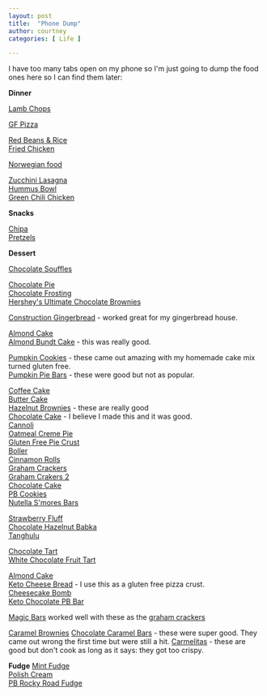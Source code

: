 ```yaml
---
layout: post
title:  "Phone Dump"
author: courtney
categories: [ Life ]

---
```


I have too many tabs open on my phone so I'm just going to dump the food ones here so I can find them later:<br>


**Dinner**

[Lamb Chops](https://www.howtobbqright.com/2014/05/01/lamb-loin-chops-with-reverse-sear/)<br>

[GF Pizza](https://themodernproper.com/gluten-free-pizza-dough)<br>

[Red Beans & Rice](https://www.explorelouisiana.com/culinary/recipes/red-beans-and-rice)<br>
[Fried Chicken](https://www.allrecipes.com/recipe/8802/tanyas-louisiana-souther-fried-chicken/)<br>

[Norwegian food](https://www.matprat.no)<br>

[Zucchini Lasagna](https://downshiftology.com/recipes/zucchini-lasagna/)<br>
[Hummus Bowl](https://www.budgetbytes.com/mediterranean-hummus-bowls/)<br>
[Green Chili Chicken](https://thebestketorecipes.com/one-pan-keto-green-chili-chicken/)<br>

**Snacks**

[Chipa](https://www.angsarap.net/2022/07/25/chipa/)<br>
[Pretzels](https://theglutenfreeaustrian.com/gluten-free-soft-pretzel-recipe/)<br>

**Dessert**


[Chocolate Souffles](https://bakingmischief.com/chocolate-souffles-for-two)<br>

[Chocolate Pie](https://www.hersheyland.com/recipes/easy-hersheys-bar-pie.html)<br>
[Chocolate Frosting](https://www.hersheyland.com/recipes/perfectly-chocolate-chocolate-frosting.html)<br>
[Hershey's Ultimate Chocolate Brownies](https://www.hersheyland.me/en_me/recipes/hersheys-ultimate-chocolate-brownies.html)<br>

[Construction Gingerbread](https://sugargeekshow.com/news/gingerbread-house-recipe/) - worked great for my gingerbread house. <br>

[Almond Cake](https://livforcake.com/almond-amaretto-cake)<br>
[Almond Bundt Cake](https://www.plainchicken.com/amaretto-cake) - this was really good.<br>

[Pumpkin Cookies](https://wwww.sugarandsoul.com/4-ingredient-pumpkin-chocolate-chip-cookies) - these came out amazing with my homemade cake mix turned gluten free.<br>
[Pumpkin Pie Bars](https://www.ifyougiveablondeakitchen.com/easy-pumpkin-pie-bars/) - these were good but not as popular.<br>

[Coffee Cake](https://www.kingarthurbaking.com/recipes/cinnamon-streusel-coffee-cake-recipe)<br>
[Butter Cake](https://www.homemadeitaliancooking.com/warm-butter-cake-1000-calories-bliss/)<br>
[Hazelnut Brownies](https://www.spicesinmydna.com/flourless-chocolate-hazelnut-brownies/) - these are really good<br>
[Chocolate Cake](https://www.glutenfreepalate.com/easy-gluten-free-chocolate-cake-11-ingredients/) - I believe I made this and it was good.<br>
[Cannoli](https://www.cookingclassy.com/cannoli/)<br>
[Oatmeal Creme Pie](https://feastytravels.com/7533/oatmeal-creme-pie)<br>
[Gluten Free Pie Crust](https://blueskyeating.com/gluten-free-sweet-pastry/)<br>
[Boller](https://www.tine.no/oppskrifter/bakst/sot-gjarbakst/glutenfrie-boller)<br>
[Cinnamon Rolls](https://iowagirleats.com/gluten-free-cinnamon-rolls-recipe/)<br>
[Graham Crackers](https://www.mamaknowsglutenfree.com/gluten-free-graham-crakers/)<br>
[Graham Crakers 2](https://www.culinaryhill.com/homemade-graham-crackers/#wprm-recipe-container-33745)<br>
[Chocolate Cake](https://www.melskitchencafe.com/decadent-chocolate-cake)<br>
[PB Cookies](https://strengthandsunshine.com/3-ingredient-old-fashioned-peanut-butter-cookies-gluten-free-vegan/)<br>
[Nutella S'mores Bars](https://belleofthekitchen.com/nutella-smores-bars/)<br>

[Strawberry Fluff](https://neighborfoodblog.com/frozen-strawberry-fluff-with-gluten)<br>
[Chocolate Hazelnut Babka](https://cloudykitchen.com/blog/chocolate-hazelnut-babka/)<br>
[Tanghulu](https://www.yummymummykitchen.com/2021/06/tanghulu-recipe.html)<br>

[Chocolate Tart](https://www.theflavorbender.com/chocolate-tart-recipe/)<br>
[White Chocolate Fruit Tart](https://www.tasteofhome.com/recipes/white-chocolate-fruit-tart/)<br>

[Almond Cake](https://natashaskitchen.com/almond-cake-recipe/)<br>
[Keto Cheese Bread](https://www.wholesomeyum.com/keto-garlic-cheese-bread-recipe) - I use this as a gluten free pizza crust.<br>
[Cheesecake Bomb](https://www.eatwell101.com/cheesecake-keto-fat-bombs-recipe)<br>
[Keto Chocolate PB Bar](https://ketogenicwoman.com/keto-chocolate-peanut-butter-dessert-bars/)<br>

[Magic Bars](https://www.urbanbakes.com/magic-bars/) worked well with these as the [graham crackers](https://www.powerhungry.com/2015/01/29/almond-flour-graham-crackers/)

[Caramel Brownies](https://preppykitchen.com/caramel-brownies/)
[Chocolate Caramel Bars](https://www.majhofftakesawife.com/coffee-house-double-mocha-caramel-bars/) - these were super good. They came out wrong the first time but were still a hit.
[Carmelitas](https://www.thepioneerwoman.com/food-cookinig/recipes/a61100202/carmelitas-recipe/) - these are good but don't cook as long as it says: they got too crispy. 

**Fudge**
[Mint Fudge](https://www.thedailymeal.com/recipes/mint-chocolate-chip-fudge-recipe)<br>
[Polish Cream](http://polishhousewife.com/polish-cream-fudge/)<br>
[PB Rocky Road Fudge](https://www.momontimeout.com/peanut-butter-rocky-road-fudge/)<br>


